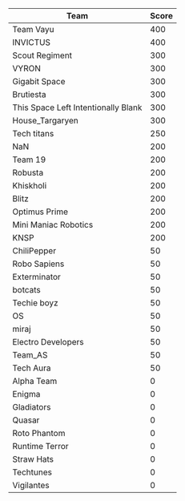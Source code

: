 |Team|Score|
|---|---|
|Team Vayu|400|
|INVICTUS|400|
|Scout Regiment|300|
|VYRON|300|
|Gigabit Space|300|
|Brutiesta|300|
|This Space Left Intentionally Blank|300|
|House_Targaryen|300|
|Tech titans|250|
|NaN|200|
|Team 19|200|
|Robusta|200|
|Khiskholi|200|
|Blitz|200|
|Optimus Prime|200|
|Mini Maniac Robotics|200|
|KNSP|200|
|ChiliPepper|50|
|Robo Sapiens|50|
|Exterminator|50|
|botcats|50|
|Techie boyz|50|
|OS|50|
|miraj|50|
|Electro Developers|50|
|Team_AS|50|
|Tech Aura|50|
|Alpha Team|0|
|Enigma|0|
|Gladiators|0|
|Quasar|0|
|Roto Phantom|0|
|Runtime Terror|0|
|Straw Hats|0|
|Techtunes|0|
|Vigilantes|0|

